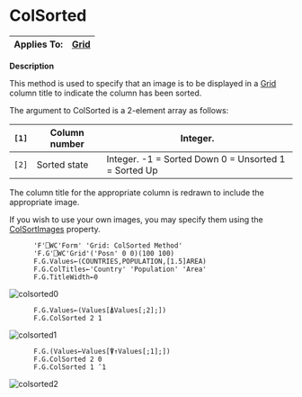 




<h1 class="heading"><span class="name">ColSorted</span></h1>

| Applies To: | [Grid](../a-z/grid.md) |
| --- | ---  |


**Description**


This method is used to specify that an image is to be displayed in a [Grid](../a-z/grid.md) column title to indicate the column has been sorted.




The argument to ColSorted is a 2-element array as follows:


| `[1]` | Column number | Integer. |
| --- | --- | ---  |
| `[2]` | Sorted state | Integer. -1 = Sorted Down 0 = Unsorted 1 = Sorted Up |



The column title for the appropriate column is redrawn to include the appropriate image.


If you wish to use your own images, you may specify them using the [ColSortImages](../a-z/colsortimages.md) property.

```apl
      'F'⎕WC'Form' 'Grid: ColSorted Method'
      'F.G'⎕WC'Grid'('Posn' 0 0)(100 100)
      F.G.Values←(COUNTRIES,POPULATION,[1.5]AREA)
      F.G.ColTitles←'Country' 'Population' 'Area'
      F.G.TitleWidth←0
```


![colsorted0](../img/colsorted0.png)


```apl
      F.G.Values←(Values[⍋Values[;2];])
      F.G.ColSorted 2 1
```


![colsorted1](../img/colsorted1.png)


```apl
      F.G.(Values←Values[⍒↑Values[;1];])
      F.G.ColSorted 2 0
      F.G.ColSorted 1 ¯1

```


![colsorted2](../img/colsorted2.png)



